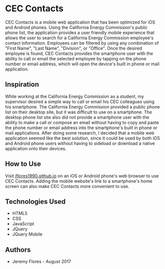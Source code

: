 # CEC Contacts

CEC Contacts is a mobile web application that has been optimized for iOS and Android phones. Using the California Energy Commission's public phone list, the application provides a user friendly mobile experience that allows the user to search for a California Energy Commission employee's contact information. Employees can be filtered by using any combination of "First Name", "Last Name", "Division", or "Office". Once the desired employee is found, CEC Contacts provides the smartphone user with the ability to call or email the selected employee by tapping on the phone number or email address, which will open the device's built in phone or mail application.

## Inspiration
While working at the California Energy Commission as a student, my supervisor desired a simple way to call or email his CEC colleagues using his smartphone. The California Energy Commission provided a public phone list on their desktop site, but it was difficult to use on a smartphone. The desktop phone list site also did not provide a smartphone user with the ability to make a call or compose an email without having to copy and paste the phone number or email address into the smartphone's built in phone or mail applications. After doing some research, I decided that a mobile web application seemed like the best solution, since it could be used by both iOS and Android phone users without having to sideload or download a native application onto their devices. 

## How to Use
Visit [jflores1990.github.io](jflores1990.github.io) on an iOS or Android phone's web browser to use CEC Contacts. Adding the mobile website's link to a smartphone's home screen can also make CEC Contacts more convenient to use.

## Technologies Used
* HTML5
* CSS
* JavaScript
* JQuery
* JQuery Mobile

## Authors
* Jeremy Flores - August 2017
